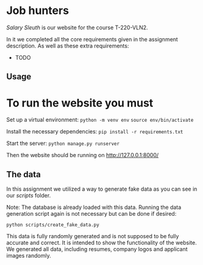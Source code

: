# Job hunters
*Salary Sleuth* is our website for the course T-220-VLN2.

In it we completed all the core requirements given in the assignment description.
As well as these extra requirements:
- TODO


## Usage
# To run the website you must

Set up a virtual environment:
`python -m venv env`
`source env/bin/activate `

Install the necessary dependencies:
`pip install -r requirements.txt`

Start the server:
`python manage.py runserver`

Then the website should be running on http://127.0.0.1:8000/

## The data
In this assignment we utilized a way to generate fake data as you can see in our *scripts* folder.

Note: The database is already loaded with this data. Running the data generation script again is not necessary but can be done if desired:

`python scripts/create_fake_data.py`

This data is fully randomly generated and is not supposed to be fully accurate and correct. It is intended to show the functionality of the website.
We generated all data, including resumes, company logos and applicant images randomly.
